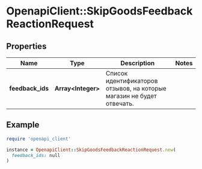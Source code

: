 # OpenapiClient::SkipGoodsFeedbackReactionRequest

## Properties

| Name | Type | Description | Notes |
| ---- | ---- | ----------- | ----- |
| **feedback_ids** | **Array&lt;Integer&gt;** | Список идентификаторов отзывов, на которые магазин не будет отвечать. |  |

## Example

```ruby
require 'openapi_client'

instance = OpenapiClient::SkipGoodsFeedbackReactionRequest.new(
  feedback_ids: null
)
```

